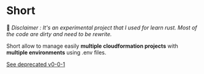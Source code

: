 # Short 

:construction: *Disclaimer : It's an experimental project that I used for learn rust. Most of the code are dirty and need to be rewrite.*

Short allow to manage easily **multiple cloudformation projects** with **multiple environments** using .env files.

[See deprecated v0-0-1](https://github.com/vincent-herlemont/short/tree/v0-0-1)